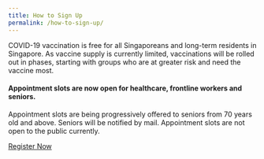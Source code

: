 ```yaml
---
title: How to Sign Up
permalink: /how-to-sign-up/
---
```

COVID-19 vaccination is free for all Singaporeans and long-term residents in Singapore.
As vaccine supply is currently limited, vaccinations will be rolled out in phases, starting with groups who are at greater risk and need the vaccine most.
#### **Appointment slots are now open for healthcare, frontline workers and seniors.**

Appointment slots are being progressively offered to seniors from 70 years old and above. Seniors will be notified by mail. Appointment slots are not open to the public currently.

<a href="https://preregister.vaccine.gov.sg/" class="bp-button is-secondary is-uppercase search-button" target="_blank">Register Now</a>